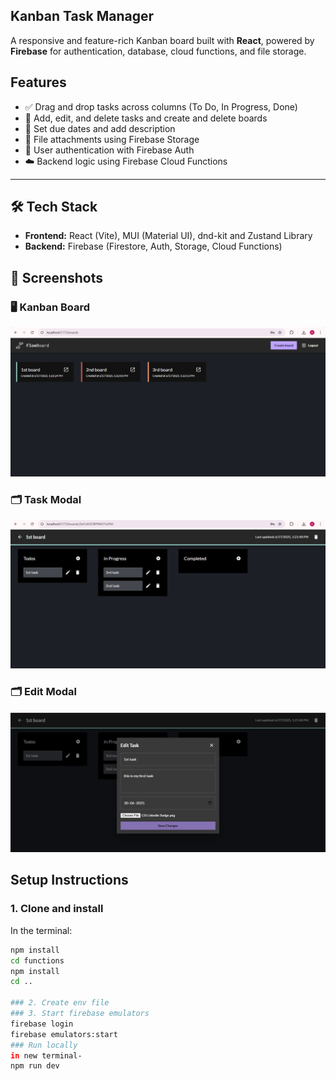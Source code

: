 ## Kanban Task Manager

A responsive and feature-rich Kanban board built with **React**, powered by **Firebase** for authentication, database, cloud functions, and file storage.

## Features

- ✅ Drag and drop tasks across columns (To Do, In Progress, Done)
- 📝 Add, edit, and delete tasks and create and delete boards
- 📅 Set due dates and add description
- 📎 File attachments using Firebase Storage
- 🔐 User authentication with Firebase Auth
- ☁️ Backend logic using Firebase Cloud Functions

---

## 🛠 Tech Stack

- **Frontend:** React (Vite), MUI (Material UI), dnd-kit and Zustand Library
- **Backend:** Firebase (Firestore, Auth, Storage, Cloud Functions)
 ## 📸 Screenshots

### 🖥️ Kanban Board

![Kanban Board](./src/assets/Screenshot2.png)

### 🗂️ Task Modal

![Task Modal](./src/assets/Screenshot1.png)

### 🗂️ Edit Modal

![Task Modal](./src/assets/Screenshot3.png)

## Setup Instructions

### 1. Clone and install

In the terminal:

```bash
npm install
cd functions
npm install
cd ..

### 2. Create env file
### 3. Start firebase emulators
firebase login
firebase emulators:start
### Run locally
in new terminal-
npm run dev

